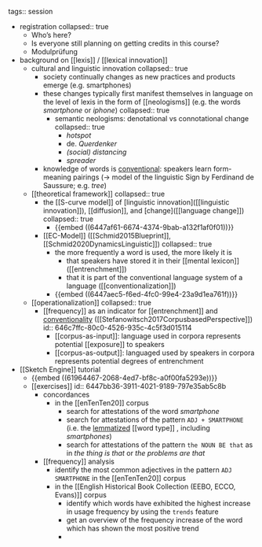 tags:: session

- registration
  collapsed:: true
	- Who’s here?
	- Is everyone still planning on getting credits in this course?
	- Modulprüfung
- background on [[lexis]] / [[lexical innovation]]
	- cultural and linguistic innovation
	  collapsed:: true
		- society continually changes as new practices and products emerge (e.g. smartphones)
		- these changes typically first manifest themselves in language on the level of lexis in the form of [[neologisms]] (e.g. the words *smartphone* or *iphone*)
		  collapsed:: true
			- semantic neologisms: denotational vs connotational change
			  collapsed:: true
				- *hotspot*
				- de. *Querdenker*
				- *(social) distancing*
				- *spreader*
		- knowledge of words is [conventional]([[conventionalization]]): speakers learn form-meaning pairings (→ model of the linguistic Sign by Ferdinand de Saussure; e.g. *tree*)
	- [[theoretical framework]]
	  collapsed:: true
		- the [[S-curve model]] of [linguistic innovation]([[linguistic innovation]]), [[diffusion]], and [change]([[language change]])
		  collapsed:: true
			- {{embed ((6447af61-6674-4374-9bab-a132f1af0f01))}}
		- [[EC-Model]] ([[Schmid2015Blueprint]], [[Schmid2020DynamicsLinguistic]])
		  collapsed:: true
			- the more frequently a word is used, the more likely it is
				- that speakers have stored it in their [[mental lexicon]] ([[entrenchment]])
				- that it is part of the conventional language system of a language ([[conventionalization]])
			- {{embed ((6447aec5-f6ed-4fc0-99e4-23a9d1ea761f))}}
	- [[operationalization]]
	  collapsed:: true
		- [[frequency]] as an indicator for [[entrenchment]] and [conventionality]([[conventionalization]]) ([[Stefanowitsch2017CorpusbasedPerspective]])
		  id:: 646c7ffc-80c0-4526-935c-4c5f3d015114
			- [[corpus-as-input]]: language used in corpora represents potential [[exposure]] to speakers
			- [[corpus-as-output]]: languaged used by speakers in corpora represents potential degrees of entrenchment
- [[Sketch Engine]] tutorial
	- {{embed ((61964467-2068-4ed7-bf8c-a0f00fa5293e))}}
	- [[exercises]]
	  id:: 6447bb36-3911-4021-9189-797e35ab5c8b
		- concordances
			- in the [[enTenTen20]] corpus
				- search for attestations of the word *smartphone*
				- search for attestations of the pattern `ADJ + SMARTPHONE` (i.e. the [lemmatized]([[lemmatization]]) [[word type]] , including *smartphones*)
				- search for attestations of the pattern `the NOUN BE that` as in *the thing is that* or *the problems are that*
		- [[frequency]] analysis
			- identify the most common adjectives in the pattern `ADJ SMARTPHONE` in the [[enTenTen20]] corpus
			- in the [[English Historical Book Collection (EEBO, ECCO, Evans)]] corpus
				- identify which words have exhibited the highest increase in usage frequency by using the `trends` feature
				- get an overview of the frequency increase of the word which has shown the most positive trend
				-